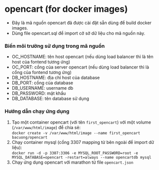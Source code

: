 # opencart (for docker images)
- Đây là mã nguồn opencart đã được cài đặt sẵn dùng để build docker images.
- Dùng file opencart.sql để import cở sở dữ liệu cho mã nguồn này.

### Biến môi trường sử dụng trong mã nguồn
- OC_HOSTNAME: tên host opencart (nếu dùng load balancer thì là tên host của fontend tương ứng)
- OC_PORT: cổng của server opencart (nếu dùng load balancer thì là cổng của fontend tương ứng)
- DB_HOSTNAME: địa chỉ host của database
- DB_PORT: cổng của database
- DB_USERNAME: username db 
- DB_PASSWORD: mật khẩu
- DB_DATABASE: tên database sử dụng 

### Hướng dẫn chạy ứng dụng
1. Tạo một container opencart (với tên `first_opencart`) với một volume (`/var/www/html/image`) để chia sẻ:    
`docker create -v /var/www/html/image --name first_opencart bacuong/opencart`
2. Chạy container mysql (cổng 3307 mapping từ bên ngoài để import dữ liệu):  
`docker run -d -p 3307:3306 -e MYSQL_ROOT_PASSWORD=root -e MYSQL_DATABASE=opencart -restart=always --name opencartdb mysql`
3. Chạy ứng dụng opencart với marathon từ file `opencart.json`
